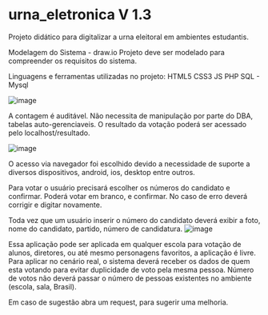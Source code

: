 # urna_eletronica V 1.3

Projeto didático para digitalizar a urna eleitoral em ambientes estudantis.

Modelagem do Sistema - draw.io
Projeto deve ser modelado para compreender os requisitos do sistema.

Linguagens e ferramentas utilizadas no projeto:
  HTML5
  CSS3
  JS
  PHP
  SQL - Mysql

![image](https://github.com/user-attachments/assets/161c4643-70ed-4346-8a59-34be7cc98936)


  A contagem é auditável. Não necessita de manipulação por parte do DBA, tabelas auto-gerenciaveis.
  O resultado da votação poderá ser acessado pelo localhost/resultado.

![image](https://github.com/user-attachments/assets/2bef932a-ccf0-47aa-96fd-6156203deef7)

  O acesso via navegador foi escolhido devido a necessidade de suporte a diversos dispositivos, android, ios, desktop entre outros.

  Para votar o usuário precisará escolher os números do candidato e confirmar. Poderá votar em branco, e confirmar.
  No caso de erro deverá corrigir e digitar novamente.

  Toda vez que um usuário inserir o número do candidato deverá exibir a foto, nome do candidato, partido, número de candidatura.
![image](https://github.com/user-attachments/assets/2e75a9de-247f-464d-953d-9d5e0e4ff177)


Essa aplicação pode ser aplicada em qualquer escola para votação de alunos, diretores, ou até mesmo personagens favoritos, a aplicação é livre.
Para aplicar no cenário real, o sistema deverá receber os dados de quem esta votando para evitar duplicidade de voto pela mesma pessoa.
Número de votos não deverá passar o número de pessoas existentes no ambiente (escola, sala, Brasil).

Em caso de sugestão abra um request, para sugerir uma melhoria.
